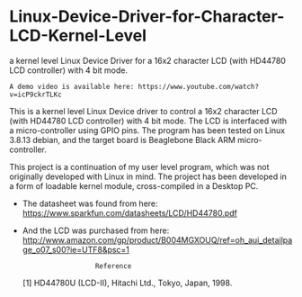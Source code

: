 Linux-Device-Driver-for-Character-LCD-Kernel-Level
==================================================

a kernel level Linux Device Driver for a 16x2 character LCD (with HD44780 LCD controller) with 4 bit mode.

	A demo video is available here: https://www.youtube.com/watch?v=icP9ckrTLKc

This is a kernel level Linux Device driver to control a 16x2 character LCD (with HD44780 LCD controller) with 4 bit mode.
The LCD is interfaced with a micro-controller using GPIO pins. 
The program has been tested on Linux 3.8.13 debian, and the target board is Beaglebone Black ARM micro-controller.

This project is a continuation of my user level program, which was not originally developed with Linux in mind.
The project has been developed in a form of loadable kernel module, cross-compiled in a Desktop PC.

- The datasheet was found from here: 	 https://www.sparkfun.com/datasheets/LCD/HD44780.pdf

- And the LCD was purchased from here:	 http://www.amazon.com/gp/product/B004MGXOUQ/ref=oh_aui_detailpage_o07_s00?ie=UTF8&psc=1	


						Reference
	[1] HD44780U (LCD-II), Hitachi Ltd., Tokyo, Japan, 1998.
